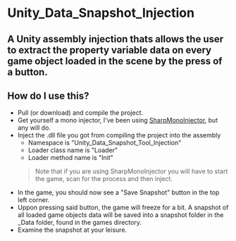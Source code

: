 # Unity_Data_Snapshot_Injection
A Unity assembly injection thats allows the user to extract the property variable data on every game object loaded in the scene by the press of a button.
---
## How do I use this?
- Pull (or download) and compile the project.
- Get yourself a mono injector, I've been using <a href="https://github.com/warbler/SharpMonoInjector">SharpMonoInjector</a>, but any will do.
- Inject the .dll file you got from compiling the project into the assembly
    - Namespace is "Unity_Data_Snapshot_Tool_Injection"
    - Loader class name is "Loader"
    - Loader method name is "Init"
  > Note that if you are using SharpMonoInjector you will have to start the game, scan for the process and then inject.
- In the game, you should now see a "Save Snapshot" button in the top left corner.
- Uppon pressing said button, the game will freeze for a bit. A snapshot of all loaded game objects data will be saved into a snapshot folder in the \_Data folder, found in the games directory.
- Examine the snapshot at your leisure.
